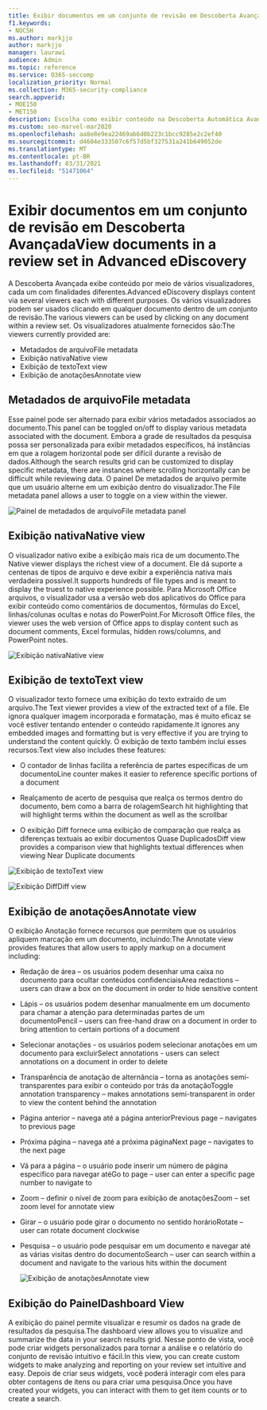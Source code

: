 ```yaml
---
title: Exibir documentos em um conjunto de revisão em Descoberta Avançada
f1.keywords:
- NOCSH
ms.author: markjjo
author: markjjo
manager: laurawi
audience: Admin
ms.topic: reference
ms.service: O365-seccomp
localization_priority: Normal
ms.collection: M365-security-compliance
search.appverid:
- MOE150
- MET150
description: Escolha como exibir conteúdo na Descoberta Automática Avançada, como texto, anotação, conversão ou exibição nativa.
ms.custom: seo-marvel-mar2020
ms.openlocfilehash: aa8e8e9ea22469ab6d0b223c1bcc9285e2c2ef40
ms.sourcegitcommit: d4604e333507c6f57d5bf327531a241b649052de
ms.translationtype: MT
ms.contentlocale: pt-BR
ms.lasthandoff: 03/31/2021
ms.locfileid: "51471064"
---
```

# <a name="view-documents-in-a-review-set-in-advanced-ediscovery"></a><span data-ttu-id="1aecb-103">Exibir documentos em um conjunto de revisão em Descoberta Avançada</span><span class="sxs-lookup"><span data-stu-id="1aecb-103">View documents in a review set in Advanced eDiscovery</span></span>

<span data-ttu-id="1aecb-104">A Descoberta Avançada exibe conteúdo por meio de vários visualizadores, cada um com finalidades diferentes.</span><span class="sxs-lookup"><span data-stu-id="1aecb-104">Advanced eDiscovery displays content via several viewers each with different purposes.</span></span> <span data-ttu-id="1aecb-105">Os vários visualizadores podem ser usados clicando em qualquer documento dentro de um conjunto de revisão.</span><span class="sxs-lookup"><span data-stu-id="1aecb-105">The various viewers can be used by clicking on any document within a review set.</span></span> <span data-ttu-id="1aecb-106">Os visualizadores atualmente fornecidos são:</span><span class="sxs-lookup"><span data-stu-id="1aecb-106">The viewers currently provided are:</span></span>

- <span data-ttu-id="1aecb-107">Metadados de arquivo</span><span class="sxs-lookup"><span data-stu-id="1aecb-107">File metadata</span></span>
- <span data-ttu-id="1aecb-108">Exibição nativa</span><span class="sxs-lookup"><span data-stu-id="1aecb-108">Native view</span></span>
- <span data-ttu-id="1aecb-109">Exibição de texto</span><span class="sxs-lookup"><span data-stu-id="1aecb-109">Text view</span></span>
- <span data-ttu-id="1aecb-110">Exibição de anotações</span><span class="sxs-lookup"><span data-stu-id="1aecb-110">Annotate view</span></span>

## <a name="file-metadata"></a><span data-ttu-id="1aecb-111">Metadados de arquivo</span><span class="sxs-lookup"><span data-stu-id="1aecb-111">File metadata</span></span>

<span data-ttu-id="1aecb-112">Esse painel pode ser alternado para exibir vários metadados associados ao documento.</span><span class="sxs-lookup"><span data-stu-id="1aecb-112">This panel can be toggled on/off to display various metadata associated with the document.</span></span> <span data-ttu-id="1aecb-113">Embora a grade de resultados da pesquisa possa ser personalizada para exibir metadados específicos, há instâncias em que a rolagem horizontal pode ser difícil durante a revisão de dados.</span><span class="sxs-lookup"><span data-stu-id="1aecb-113">Although the search results grid can be customized to display specific metadata, there are instances where scrolling horizontally can be difficult while reviewing data.</span></span> <span data-ttu-id="1aecb-114">O painel De metadados de arquivo permite que um usuário alterne em um exibição dentro do visualizador.</span><span class="sxs-lookup"><span data-stu-id="1aecb-114">The File metadata panel allows a user to toggle on a view within the viewer.</span></span>

![<span data-ttu-id="1aecb-115">Painel de metadados de arquivo</span><span class="sxs-lookup"><span data-stu-id="1aecb-115">File metadata panel</span></span>
](../media/Reviewimage2.png)

## <a name="native-view"></a><span data-ttu-id="1aecb-116">Exibição nativa</span><span class="sxs-lookup"><span data-stu-id="1aecb-116">Native view</span></span>

<span data-ttu-id="1aecb-117">O visualizador nativo exibe a exibição mais rica de um documento.</span><span class="sxs-lookup"><span data-stu-id="1aecb-117">The Native viewer displays the richest view of a document.</span></span> <span data-ttu-id="1aecb-118">Ele dá suporte a centenas de tipos de arquivo e deve exibir a experiência nativa mais verdadeira possível.</span><span class="sxs-lookup"><span data-stu-id="1aecb-118">It supports hundreds of file types and is meant to display the truest to native experience possible.</span></span> <span data-ttu-id="1aecb-119">Para Microsoft Office arquivos, o visualizador usa a versão web dos aplicativos do Office para exibir conteúdo como comentários de documentos, fórmulas do Excel, linhas/colunas ocultas e notas do PowerPoint.</span><span class="sxs-lookup"><span data-stu-id="1aecb-119">For Microsoft Office files, the viewer uses the web version of Office apps to display content such as document comments, Excel formulas, hidden rows/columns, and PowerPoint notes.</span></span>

![<span data-ttu-id="1aecb-120">Exibição nativa</span><span class="sxs-lookup"><span data-stu-id="1aecb-120">Native view</span></span>
](../media/Reviewimage3.png)

## <a name="text-view"></a><span data-ttu-id="1aecb-121">Exibição de texto</span><span class="sxs-lookup"><span data-stu-id="1aecb-121">Text view</span></span>

<span data-ttu-id="1aecb-122">O visualizador texto fornece uma exibição do texto extraído de um arquivo.</span><span class="sxs-lookup"><span data-stu-id="1aecb-122">The Text viewer provides a view of the extracted text of a file.</span></span> <span data-ttu-id="1aecb-123">Ele ignora qualquer imagem incorporada e formatação, mas é muito eficaz se você estiver tentando entender o conteúdo rapidamente.</span><span class="sxs-lookup"><span data-stu-id="1aecb-123">It ignores any embedded images and formatting but is very effective if you are trying to understand the content quickly.</span></span> <span data-ttu-id="1aecb-124">O exibição de texto também inclui esses recursos:</span><span class="sxs-lookup"><span data-stu-id="1aecb-124">Text view also includes these features:</span></span>

  - <span data-ttu-id="1aecb-125">O contador de linhas facilita a referência de partes específicas de um documento</span><span class="sxs-lookup"><span data-stu-id="1aecb-125">Line counter makes it easier to reference specific portions of a document</span></span>

  - <span data-ttu-id="1aecb-126">Realçamento de acerto de pesquisa que realça os termos dentro do documento, bem como a barra de rolagem</span><span class="sxs-lookup"><span data-stu-id="1aecb-126">Search hit highlighting that will highlight terms within the document as well as the scrollbar</span></span>

  - <span data-ttu-id="1aecb-127">O exibição Diff fornece uma exibição de comparação que realça as diferenças textuais ao exibir documentos Quase Duplicados</span><span class="sxs-lookup"><span data-stu-id="1aecb-127">Diff view provides a comparison view that highlights textual differences when viewing Near Duplicate documents</span></span>

![<span data-ttu-id="1aecb-128">Exibição de texto</span><span class="sxs-lookup"><span data-stu-id="1aecb-128">Text view</span></span>
](../media/Reviewimage4.png)

![<span data-ttu-id="1aecb-129">Exibição Diff</span><span class="sxs-lookup"><span data-stu-id="1aecb-129">Diff view</span></span>
](../media/Reviewimage5.png)

## <a name="annotate-view"></a><span data-ttu-id="1aecb-130">Exibição de anotações</span><span class="sxs-lookup"><span data-stu-id="1aecb-130">Annotate view</span></span>

<span data-ttu-id="1aecb-131">O exibição Anotação fornece recursos que permitem que os usuários apliquem marcação em um documento, incluindo:</span><span class="sxs-lookup"><span data-stu-id="1aecb-131">The Annotate view provides features that allow users to apply markup on a document including:</span></span>

  - <span data-ttu-id="1aecb-132">Redação de área – os usuários podem desenhar uma caixa no documento para ocultar conteúdos confidenciais</span><span class="sxs-lookup"><span data-stu-id="1aecb-132">Area redactions – users can draw a box on the document in order to hide sensitive content</span></span>

  - <span data-ttu-id="1aecb-133">Lápis – os usuários podem desenhar manualmente em um documento para chamar a atenção para determinadas partes de um documento</span><span class="sxs-lookup"><span data-stu-id="1aecb-133">Pencil – users can free-hand draw on a document in order to bring attention to certain portions of a document</span></span>

  - <span data-ttu-id="1aecb-134">Selecionar anotações - os usuários podem selecionar anotações em um documento para excluir</span><span class="sxs-lookup"><span data-stu-id="1aecb-134">Select annotations - users can select annotations on a document in order to delete</span></span>

  - <span data-ttu-id="1aecb-135">Transparência de anotação de alternância – torna as anotações semi-transparentes para exibir o conteúdo por trás da anotação</span><span class="sxs-lookup"><span data-stu-id="1aecb-135">Toggle annotation transparency – makes annotations semi-transparent in order to view the content behind the annotation</span></span>

  - <span data-ttu-id="1aecb-136">Página anterior – navega até a página anterior</span><span class="sxs-lookup"><span data-stu-id="1aecb-136">Previous page – navigates to previous page</span></span>

  - <span data-ttu-id="1aecb-137">Próxima página – navega até a próxima página</span><span class="sxs-lookup"><span data-stu-id="1aecb-137">Next page – navigates to the next page</span></span>

  - <span data-ttu-id="1aecb-138">Vá para a página – o usuário pode inserir um número de página específico para navegar até</span><span class="sxs-lookup"><span data-stu-id="1aecb-138">Go to page – user can enter a specific page number to navigate to</span></span>

  - <span data-ttu-id="1aecb-139">Zoom – definir o nível de zoom para exibição de anotações</span><span class="sxs-lookup"><span data-stu-id="1aecb-139">Zoom – set zoom level for annotate view</span></span>

  - <span data-ttu-id="1aecb-140">Girar – o usuário pode girar o documento no sentido horário</span><span class="sxs-lookup"><span data-stu-id="1aecb-140">Rotate – user can rotate document clockwise</span></span>

  - <span data-ttu-id="1aecb-141">Pesquisa – o usuário pode pesquisar em um documento e navegar até as várias visitas dentro do documento</span><span class="sxs-lookup"><span data-stu-id="1aecb-141">Search – user can search within a document and navigate to the various hits within the document</span></span>
    
    ![<span data-ttu-id="1aecb-142">Exibição de anotações</span><span class="sxs-lookup"><span data-stu-id="1aecb-142">Annotate view</span></span>
    ](../media/Reviewimage1.png)

## <a name="dashboard-view"></a><span data-ttu-id="1aecb-143">Exibição do Painel</span><span class="sxs-lookup"><span data-stu-id="1aecb-143">Dashboard View</span></span> 
<span data-ttu-id="1aecb-144">A exibição do painel permite visualizar e resumir os dados na grade de resultados da pesquisa.</span><span class="sxs-lookup"><span data-stu-id="1aecb-144">The dashboard view allows you to visualize and summarize the data in your search results grid.</span></span> <span data-ttu-id="1aecb-145">Nesse ponto de vista, você pode criar widgets personalizados para tornar a análise e o relatório do conjunto de revisão intuitivo e fácil.</span><span class="sxs-lookup"><span data-stu-id="1aecb-145">In this view, you can create custom widgets to make analyzing and reporting on your review set intuitive and easy.</span></span> <span data-ttu-id="1aecb-146">Depois de criar seus widgets, você poderá interagir com eles para obter contagens de itens ou para criar uma pesquisa.</span><span class="sxs-lookup"><span data-stu-id="1aecb-146">Once you have created your widgets, you can interact with them to get item counts or to create a search.</span></span> 
